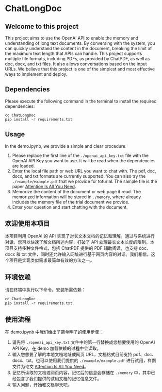 # ChatLongDoc

## Welcome to this project

This project aims to use the OpenAI API to enable the memory and understanding of long text documents. By conversing with the system, you can quickly understand the content in the document, breaking the limit of the maximum text length that APIs can handle. This project supports multiple file formats, including PDFs, as provided by ChatPDF, as well as doc, docx, and txt files. It also allows conversations based on the input URLs. We believe that this project is one of the simplest and most effective ways to implement and deploy.

## Dependencies

Please execute the following command in the terminal to install the required dependencies:

```shell
cd ChatLongDoc
pip install -r requirements.txt
```

## Usage

In the demo.ipynb, we provide a simple and clear procedure:

1. Please replace the first line of the `./openai_api_key.txt` file with the OpenAI API Key you want to use. It will be read when the dependencies are loaded.
2. Enter the local file path or web URL you want to chat with. The pdf, doc, docx, and txt formats are currently supported. You can also try the `./example/example.pdf` that we provide for toturial. The sample file is the paper [Attention Is All You Need](https://arxiv.org/abs/1706.03762).
3. Memorize the content of the document or web page it read. The memorized information will be stored in `./memory`, where already includes the memory file of the trial document we provide.
4. Enter your question and start chatting with the document.

## 欢迎使用本项目

本项目利用 OpenAI 的 API 实现了对长文本文档的记忆和理解。通过与系统进行对话，您可以快速了解文档所述内容，打破了 API 处理最长文本长度的限制。本项目支持多种文件格式，包括 ChatPDF 提供的 PDF 辅助阅读，也支持 doc、docx 和 txt 文件，同时还允许输入网址进行基于网页内容的对话。我们相信，这个项目是实现类似需求最简单有效的方法之一。

## 环境依赖

请在终端中执行以下命令，安装所需依赖：

```shell
cd ChatLongDoc
pip install -r requirements.txt
```

## 使用流程

在 demo.ipynb 中我们给出了简单明了的使用步骤：

1. 请先将 `./openai_api_key.txt` 文件中的第一行替换成您想要使用的 OpenAI API Key，在 demo 加载依赖的过程中会读取。
2. 输入您想要了解的本地文档地址或网页 URL，文档格式目前支持 pdf、doc、docx、txt。也可以使用我们提供的 `./example/example.pdf` 进行试用，样例文件为论文 [Attention Is All You Need](https://arxiv.org/abs/1706.03762)。
3. 记忆所读取的文档或网页内容，记忆后的信息会存储在 `./memory` 中，其中已经包含了我们提供的试用文档的记忆信息文件。
4. 输入问题，开始和文档聊天吧。
